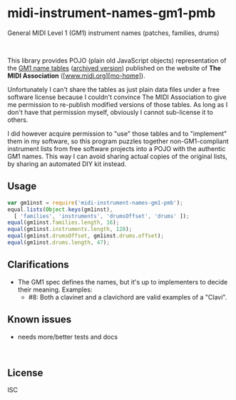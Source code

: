 ﻿
<!--#echo json="package.json" key="name" underline="=" -->
midi-instrument-names-gm1-pmb
=============================
<!--/#echo -->

<!--#echo json="package.json" key="description" -->
General MIDI Level 1 (GM1) instrument names (patches, families, drums)
<!--/#echo -->


&nbsp;

This library provides POJO (plain old JavaScript objects) representation
of the [GM1 name tables][ptbl-mo] ([archived version][ptbl-wm])
published on the website of
__The MIDI Association__ ([www.midi.org][mo-home]).

  [mo-home]: https://www.midi.org/
  [ptbl-mo]: https://www.midi.org/specifications/item/gm-level-1-sound-set
  [ptbl-wm]: http://web.archive.org/web/20170830132903/https://www.midi.org/specifications/item/gm-level-1-sound-set

Unfortunately I can't share the tables as just plain data files under
a free software license because I couldn't convince The MIDI Association
to give me permission to re-publish modified versions of those tables.
As long as I don't have that permission myself,
obviously I cannot sub-license it to others.

I did however acquire permission to "use" those tables and to "implement"
them in my software, so this program puzzles together non-GM1-compliant
instrument lists from free software projects into a POJO with the
authentic GM1 names.
This way I can avoid sharing actual copies of the original lists,
by sharing an automated DIY kit instead.




Usage
-----

<!--#include file="test/usage.js" start="  //#u" stop="  //#r"
  outdent="  " code="javascript" -->
<!--#verbatim lncnt="9" -->
```javascript
var gm1inst = require('midi-instrument-names-gm1-pmb');
equal.lists(Object.keys(gm1inst),
  [ 'families', 'instruments', 'drumsOffset', 'drums' ]);
equal(gm1inst.families.length, 16);
equal(gm1inst.instruments.length, 128);
equal(gm1inst.drumsOffset, gm1inst.drums.offset);
equal(gm1inst.drums.length, 47);
```
<!--/include-->


<!--#toc stop="scan" -->



Clarifications
--------------

* The GM1 spec defines the names, but it's up to implementers to decide their
  meaning. Examples:
  * #8: Both a clavinet and a clavichord are valid examples of a "Clavi".




Known issues
------------

* needs more/better tests and docs




&nbsp;


License
-------
<!--#echo json="package.json" key=".license" -->
ISC
<!--/#echo -->
